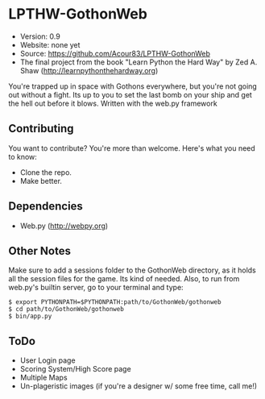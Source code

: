 LPTHW-GothonWeb
===============

* Version: 0.9
* Website: none yet
* Source: https://github.com/Acour83/LPTHW-GothonWeb
* The final project from the book "Learn Python the Hard Way" by Zed A. Shaw (http://learnpythonthehardway.org)

You're trapped up in space with Gothons everywhere, but you're not going out without a fight. Its up to you to set the last bomb on your ship and get the hell out before it blows.
Written with the web.py framework

## Contributing
You want to contribute? You're more than welcome. Here's what you need to know:
- Clone the repo.
- Make better.

## Dependencies
- Web.py (http://webpy.org)

## Other Notes    
Make sure to add a sessions folder to the GothonWeb directory, as it holds all the session files for the game. Its kind of needed.
Also, to run from web.py's builtin server, go to your terminal and type:

    $ export PYTHONPATH=$PYTHONPATH:path/to/GothonWeb/gothonweb
    $ cd path/to/GothonWeb/gothonweb
    $ bin/app.py
    
## ToDo
- User Login page
- Scoring System/High Score page
- Multiple Maps
- Un-plageristic images (if you're a designer w/ some free time, call me!)